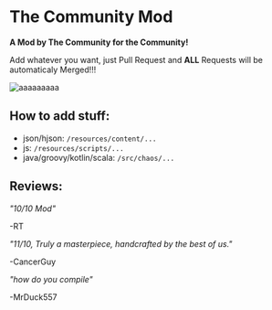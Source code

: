 # The Community Mod
**A Mod by The Community for the Community!**

Add whatever you want, just Pull Request and **ALL** Requests will be automaticaly Merged!!!

![aaaaaaaaa](https://user-images.githubusercontent.com/54080182/124795209-3d6c4d00-df69-11eb-9325-433a2f56f578.png)


## How to add stuff:
- json/hjson: `/resources/content/...`
- js: `/resources/scripts/...`
- java/groovy/kotlin/scala: `/src/chaos/...`

## Reviews:

*"10/10 Mod"*

-RT

*"11/10, Truly a masterpiece, handcrafted by the best of us."*

-CancerGuy

*"how do you compile"*

-MrDuck557
